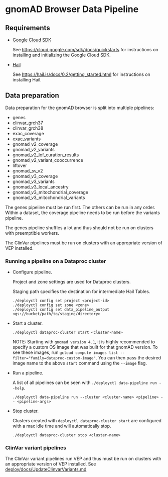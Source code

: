 # gnomAD Browser Data Pipeline

## Requirements

- [Google Cloud SDK](https://cloud.google.com/sdk/)

  See https://cloud.google.com/sdk/docs/quickstarts for instructions on installing and initializing the Google Cloud SDK.

- [Hail](https://hail.is/)

  See https://hail.is/docs/0.2/getting_started.html for instructions on installing Hail.

## Data preparation

Data preparation for the gnomAD browser is split into multiple pipelines:

- genes
- clinvar_grch37
- clinvar_grch38
- exac_coverage
- exac_variants
- gnomad_v2_coverage
- gnomad_v2_variants
- gnomad_v2_lof_curation_results
- gnomad_v2_variant_cooccurrence
- liftover
- gnomad_sv_v2
- gnomad_v3_coverage
- gnomad_v3_variants
- gnomad_v3_local_ancestry
- gnomad_v3_mitochondrial_coverage
- gnomad_v3_mitochondrial_variants

The genes pipeline must be run first. The others can be run in any order.
Within a dataset, the coverage pipeline needs to be run before the variants pipeline.

The genes pipeline shuffles a lot and thus should not be run on clusters with preemptible workers.

The ClinVar pipelines must be run on clusters with an appropriate version of VEP installed.

### Running a pipeline on a Dataproc cluster

- Configure pipeline.

  Project and zone settings are used for Dataproc clusters.

  Staging path specifies the destination for intermediate Hail Tables.

  ```
  ./deployctl config set project <project-id>
  ./deployctl config set zone <zone>
  ./deployctl config set data_pipeline_output <gs://bucket/path/to/staging/directory>
  ```

- Start a cluster.

  ```
  ./deployctl dataproc-cluster start <cluster-name>
  ```

  NOTE: Starting with `gnomad version 4.1`, it is highly recommended to specify a
  custom OS image that was built for that gnomAD version. To see these images, run
  `gcloud compute images list --filter="family=dataproc-custom-image"`. You can then
  pass the desired image name to the above `start` command using the `--image` flag.

- Run a pipeline.

  A list of all pipelines can be seen with `./deployctl data-pipeline run --help`.

  ```
  ./deployctl data-pipeline run --cluster <cluster-name> <pipeline> -- <pipeline-args>
  ```

- Stop cluster.

  Clusters created with `deployctl dataproc-cluster start` are configured with a max idle time and will automatically stop.

  ```
  ./deployctl dataproc-cluster stop <cluster-name>
  ```

### ClinVar variant pipelines

The ClinVar variant pipelines run VEP and thus must be run on clusters with an appropriate version of VEP installed.
See [deploy/docs/UpdateClinvarVariants.md](../deploy/docs/UpdateClinvarVariants.md)
